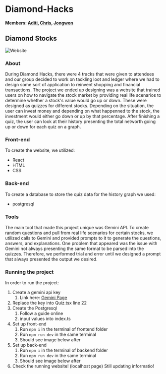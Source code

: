 # Diamond-Hacks
**Members: [Aditi](https://github.com/aditi-3), [Chris](https://github.com/qwer030413), [Jongwon](https://github.com/JongwonLee123)**

## Diamond Stocks
![Website](/Diamond-Stocks/assets/websitepage.png)

### About
During Diamond Hacks, there were 4 tracks that were given to attendees and our group decided to work on tackling loot and ledger where we had to design some sort of application to reinvent shopping and financial transactions. The project we ended up designing was a website that trained users on how to navigate the stock market by providing real life scenarios to determine whether a stock's value would go up or down. These were designed as quizzes for different stocks. Depending on the situation, the user can invest money and depending on what happenned to the stock, the investment would either go down or up by that percentage. After finishing a quiz, the user can look at their history presenting the total networth going up or down for each quiz on a graph.

### Front-end
To create the website, we utilized:
- React
- HTML
- CSS

### Back-end
To create a database to store the quiz data for the history graph we used: 
- postgresql

### Tools
The main tool that made this project unique was Gemini API. To create random questions and pull from real life scenarios for certain stocks, we utilized calls to Gemini and provided prompts to it to generate the questions, answers, and explanations. One problem that appeared was the issue with Gemini not always presenting the same format to be parsed into the quizzes. Therefore, we performed trial and error until we designed a prompt that always presented the output we desired.

### Running the project
In order to run the project:
1. Create a gemini api key 
   1. Link here: [Gemini Page](https://ai.google.dev/gemini-api/docs/pricing)
2. Replace the key into Quiz.tsx line 22 
[](/Diamond-Stocks/assets/api_gemini.png)
3. Create the Postgresql
   1. Follow a guide online
   2. input values into index.ts
[](/Diamond-Stocks/assets/backend.png)
4. Set up front-end
   1. Run `npm i` in the terminal of frontend folder
   2. Run `npm run dev` in the same terminal
   3. Should see image below after
[](/Diamond-Stocks/assets/frontend.png)
1. Set up back-end
   1. Run `npm i` in the terminal of backend folder
   2. Run `npm run dev` in the same terminal
   3. Should see image below after
[](/Diamond-Stocks/assets/backendrun.png)
1. Check the running website! (localhost page)
[](/Diamond-Stocks/assets/websitepage.png)
Still updating informatio!
